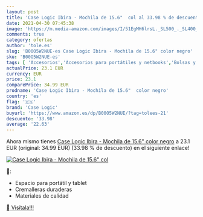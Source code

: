 ```yaml
---
layout: post
title: 'Case Logic Ibira - Mochila de 15.6"  col al 33.98 % de descuento'
date: 2021-04-30 07:45:38
image: 'https://m.media-amazon.com/images/I/51EgMH6lrsL._SL500_._SL400_.jpg'
comments: true
category: ofertas
author: 'tole.es'
slug: 'B00O5W2NUE-es Case Logic Ibira - Mochila de 15.6" color negro'
sku: 'B00O5W2NUE-es'
tags: [ 'Accesorios','Accesorios para portátiles y netbooks','Bolsas y fundas para portátiles y netbooks','Informática','Mochilas para portátiles y netbooks','case logic','mochila', ]
actualPrice: 23.1 EUR
currency: EUR
price: 23.1
comparePrice: 34.99 EUR
prodname: 'Case Logic Ibira - Mochila de 15.6"  color negro'
country: 'es'
flag: '🇪🇸'
brand: 'Case Logic'
buyurl: 'https://www.amazon.es/dp/B00O5W2NUE/?tag=tolees-21'
descuento: '33.98'
average: '22.63'
---
```


Ahora mismo tienes [Case Logic Ibira - Mochila de 15.6"  color negro](https://www.amazon.es/dp/B00O5W2NUE/?tag=tolees-21) a 23.1 EUR (original: 34.99 EUR) (33.98 %  de descuento) en el siguiente enlace!

[![Case Logic Ibira - Mochila de 15.6"  col](https://m.media-amazon.com/images/I/51EgMH6lrsL._SL500_._SL400_.jpg)](https://www.amazon.es/dp/B00O5W2NUE/?tag=tolees-21)

🔎:

- Espacio para portátil y tablet
- Cremalleras duraderas
- Materiales de calidad

[🛒 Visítala!!!](https://www.amazon.es/dp/B00O5W2NUE/?tag=tolees-21)
